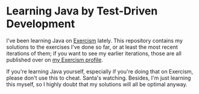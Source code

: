 # Learning Java by Test-Driven Development

I've been learning Java on [Exercism](https://exercism.org) lately. This repository contains my solutions to the exercises I've done so far, or at least the most recent iterations of them; if you want to see my earlier iterations, those are all published over on [my Exercism profile](https://exercism.org/profiles/crabbit-git/solutions).

If you're learning Java yourself, especially if you're doing that on Exercism, please don't use this to cheat. Santa's watching. Besides, I'm just learning this myself, so I highly doubt that my solutions will all be optimal anyway.
